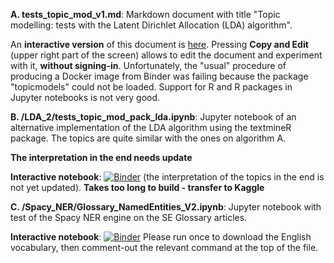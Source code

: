**A. tests_topic_mod_v1.md**: Markdown document with title "Topic modelling: tests with the Latent Dirichlet Allocation (LDA) algorithm". 

An **interactive version** of this document is [here](https://www.kaggle.com/spiliopoulos/topic-modeling-lda/notebook). Pressing **Copy and Edit** (upper right part of the screen) allows to edit the document and experiment with it, **without signing-in**. Unfortunately, the "usual" procedure of producing a Docker image from Binder was failing because the package "topicmodels" could not be loaded. Support for R and R packages in Jupyter notebooks is not very good. 

**B. /LDA_2/tests_topic_mod_pack_lda.ipynb**: Jupyter notebook of an alternative implementation of the LDA algorithm using the textmineR package. The topics are quite similar with the ones on algorithm A. 

**The interpretation in the end needs update**

**Interactive notebook**:
[![Binder](https://mybinder.org/badge_logo.svg)](https://mybinder.org/v2/gh/KSpiliop/Topic_Modeling/main?filepath=tests_topic_mod_pack_lda.ipynb)
(the interpretation of the topics in the end is not yet updated). **Takes too long to build - transfer to Kaggle**

**C. /Spacy_NER/Glossary_NamedEntities_V2.ipynb**: Jupyter notebook with test of the Spacy NER engine on the SE Glossary articles.

**Interactive notebook**:
[![Binder](https://mybinder.org/badge_logo.svg)](https://mybinder.org/v2/gh/KSpiliop/Spacy_NER/main?filepath=Glossary_NamedEntities_V2.ipynb)
Please run once to download the English vocabulary, then comment-out the relevant command at the top of the file.


